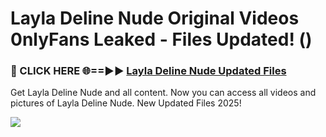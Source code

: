# Layla Deline Nude Original Videos 0nlyFans Leaked - Files Updated! ()

<h3>🔴 CLICK HERE 🌐==►► <a href="https://tinyurl.com/2p9ay9w9" rel="nofollow">Layla Deline Nude Updated Files</a></h3>

Get Layla Deline Nude and all content. Now you can access all videos and pictures of Layla Deline Nude. New Updated Files 2025!

[![](https://i.imgur.com/KQgVmj3.gif)](https://tinyurl.com/2p9ay9w9)
